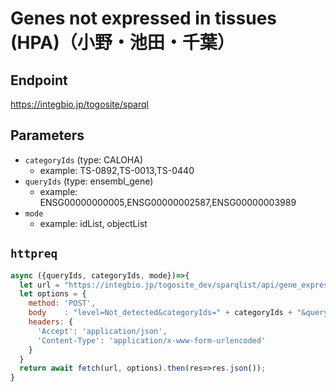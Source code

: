 # Genes not expressed in tissues (HPA)（小野・池田・千葉）

## Endpoint

https://integbio.jp/togosite/sparql

## Parameters
* `categoryIds` (type: CALOHA)
  * example: TS-0892,TS-0013,TS-0440
* `queryIds` (type: ensembl_gene)
  * example: ENSG00000000005,ENSG00000002587,ENSG00000003989
* `mode`
  * example: idList, objectList

## `httpreq`

```javascript
async ({queryIds, categoryIds, mode})=>{
  let url = "https://integbio.jp/togosite_dev/sparqlist/api/gene_expression_level_in_tissues_hpa"; // localhost:port を叩けると早い
  let options = {
    method: 'POST',
    body	: "level=Not_detected&categoryIds=" + categoryIds + "&queryIds=" + encodeURIComponent(queryIds) + "&mode=" + mode,
    headers: {
      'Accept': 'application/json',
      'Content-Type': 'application/x-www-form-urlencoded'
    }
  }
  return await fetch(url, options).then(res=>res.json());
}
```
